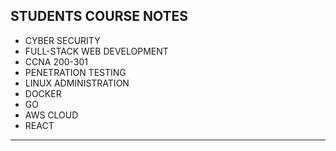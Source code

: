 
## STUDENTS COURSE NOTES

- CYBER SECURITY
- FULL-STACK WEB DEVELOPMENT
- CCNA 200-301
- PENETRATION TESTING
- LINUX ADMINISTRATION
- DOCKER
- GO
- AWS CLOUD
- REACT


---


